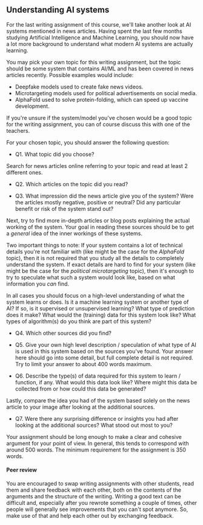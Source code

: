 
## Understanding AI systems

For the last writing assignment of this course, we'll take another look at AI
systems mentioned in news articles. Having spent the last few months studying
Artificial Intelligence and Machine Learning, you should now have a lot more
background to understand what modern AI systems are actually learning.

You may pick your own topic for this writing assignment, but the topic should
be some system that contains AI/ML and has been covered in news articles
recently. Possible examples would include:

* Deepfake models used to create fake news videos.
* Microtargeting models used for political advertisements on social media.
* AlphaFold used to solve protein-folding, which can speed up vaccine development.

If you're unsure if the system/model you've chosen would be a good topic for
the writing assignment, you can of course discuss this with one of the
teachers.

For your chosen topic, you should answer the following question:

* Q1. What topic did you choose?

Search for news articles online referring to your topic and read at least 2
different ones.

* Q2. Which articles on the topic did you read?

* Q3. What impression did the news article give you of the system? Were the articles mostly negative, positive or neutral? Did any particular benefit or risk of the system stand out?

Next, try to find more in-depth articles or blog posts explaining the actual
working of the system. Your goal in reading these sources should be to get a
*general* idea of the inner workings of these systems.

Two important things to note: If your system contains a lot of technical
details you're not familiar with (like might be the case for the *AlphaFold*
topic), then it is not required that you study all the details to completely
understand the system. If exact details are hard to find for your system (like
might be the case for the *political microtargeting* topic), then it's enough
to try to speculate what such a system would look like, based on what
information you *can* find.

In all cases you should focus on a high-level understanding of what the system
learns or does. Is it a machine learning system or another type of AI?  If so,
is it supervised or unsupervised learning? What type of prediction does it
make?  What would the (training) data for this system look like? What types of
algorithm(s) do you think are part of this system?

* Q4. Which other sources did you find?

* Q5. Give your own high level description / speculation of what type of AI is used in this system based on the sources you've found. Your answer here should go into some detail, but full complete detail is not required. Try to limit your answer to about 400 words maximum.

* Q6. Describe the type(s) of data required for this system to learn / function, if any. What would this data look like? Where might this data be collected from or how could this data be generated?

Lastly, compare the idea you had of the system based solely on the news article
to your image after looking at the additional sources.

* Q7. Were there any surprising difference or insights you had after looking at the additional sources? What stood out most to you?


Your assignment should be long enough to make a clear and cohesive argument for
your point of view. In general, this tends to correspond with around 500 words. 
The minimum requirement for the assignment is 350 words.

#### Peer review

You are encouraged to swap writing assignments with other students, read them
and share feedback with each other, both on the contents of the arguments and
the structure of the writing. Writing a good text can be difficult and,
especially after you rewrote something a couple of times, other people will
generally see improvements that you can't spot anymore. So, make use of that
and help each other out by exchanging feedback.


